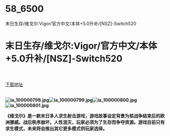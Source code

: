 # 58_6500
末日生存/维戈尔:Vigor/官方中文/本体+5.0升补/[NSZ]-Switch520
# 末日生存/维戈尔:Vigor/官方中文/本体+5.0升补/[NSZ]-Switch520
 <br/></br>
[下载地址](https://www.switch520.cc/article/6500 "下载地址")
<br/></br>

<p><span><strong><img src="https://ddcdn.jd.com/ddimg/jfs/t1/121282/31/13983/53383/5f78d847Eb18ed7ec/d4933e9b1d4efcde.jpg" alt="ia_100000798.jpg" title="ia_100000798.jpg"><img src="https://ddcdn.jd.com/ddimg/jfs/t1/130595/16/11542/46580/5f78d848E74d4ffa0/13c98ff02287276e.jpg" alt="ia_100000799.jpg" title="ia_100000799.jpg"><img src="https://ddcdn.jd.com/ddimg/jfs/t1/138859/6/9721/66921/5f78d848E18563808/dc4f280fea784e11.jpg" alt="ia_100000800.jpg" title="ia_100000800.jpg"><img src="https://ddcdn.jd.com/ddimg/jfs/t1/149145/12/10012/55215/5f78d849Ec844ef6d/abffe4e4f415e944.jpg" alt="ia_100000801.jpg" title="ia_100000801.jpg"> <br></strong></span></p>
<p><span><strong>《维戈尔》是一款末日多人求生射击游戏，游戏故事设定背景为核战争结束后的欧洲挪威。战后秩序崩坏，人性泯灭，玩家必须为了生存而争夺资源。游戏目前只有求生模式，未来将会推出其它更多模式供玩家选择。</strong></span></p>
<p></p>
